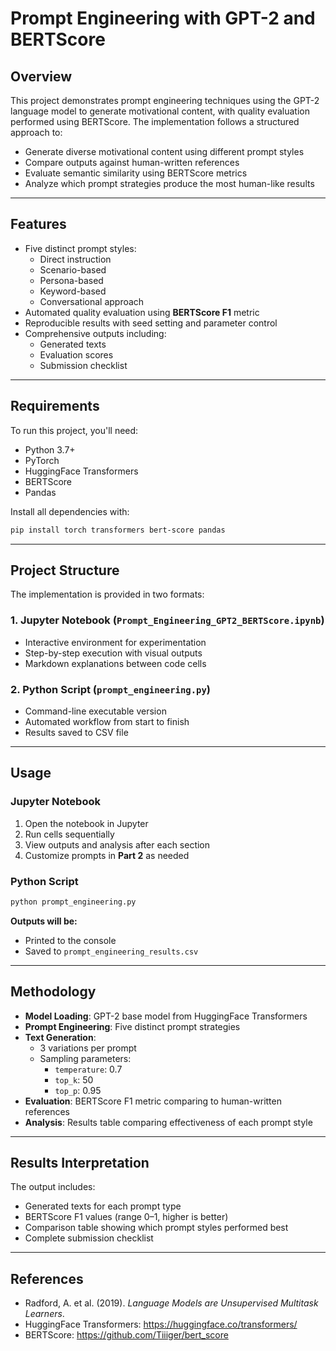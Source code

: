 # Prompt Engineering with GPT-2 and BERTScore

## Overview

This project demonstrates prompt engineering techniques using the GPT-2 language model to generate motivational content, with quality evaluation performed using BERTScore. The implementation follows a structured approach to:

- Generate diverse motivational content using different prompt styles  
- Compare outputs against human-written references  
- Evaluate semantic similarity using BERTScore metrics  
- Analyze which prompt strategies produce the most human-like results  

---

## Features

- Five distinct prompt styles:
  - Direct instruction
  - Scenario-based
  - Persona-based
  - Keyword-based
  - Conversational approach  
- Automated quality evaluation using **BERTScore F1** metric  
- Reproducible results with seed setting and parameter control  
- Comprehensive outputs including:
  - Generated texts
  - Evaluation scores
  - Submission checklist  

---

## Requirements

To run this project, you'll need:

- Python 3.7+
- PyTorch
- HuggingFace Transformers
- BERTScore
- Pandas

Install all dependencies with:

```bash
pip install torch transformers bert-score pandas
```

---

## Project Structure

The implementation is provided in two formats:

### 1. Jupyter Notebook (`Prompt_Engineering_GPT2_BERTScore.ipynb`)
- Interactive environment for experimentation  
- Step-by-step execution with visual outputs  
- Markdown explanations between code cells  

### 2. Python Script (`prompt_engineering.py`)
- Command-line executable version  
- Automated workflow from start to finish  
- Results saved to CSV file  

---

## Usage

### Jupyter Notebook

1. Open the notebook in Jupyter
2. Run cells sequentially
3. View outputs and analysis after each section
4. Customize prompts in **Part 2** as needed

### Python Script

```bash
python prompt_engineering.py
```

**Outputs will be:**
- Printed to the console
- Saved to `prompt_engineering_results.csv`

---

## Methodology

- **Model Loading**: GPT-2 base model from HuggingFace Transformers  
- **Prompt Engineering**: Five distinct prompt strategies  
- **Text Generation**:
  - 3 variations per prompt
  - Sampling parameters:
    - `temperature`: 0.7
    - `top_k`: 50
    - `top_p`: 0.95  
- **Evaluation**: BERTScore F1 metric comparing to human-written references  
- **Analysis**: Results table comparing effectiveness of each prompt style  

---

## Results Interpretation

The output includes:

- Generated texts for each prompt type  
- BERTScore F1 values (range 0–1, higher is better)  
- Comparison table showing which prompt styles performed best  
- Complete submission checklist  

---



## References

- Radford, A. et al. (2019). *Language Models are Unsupervised Multitask Learners*.  
- HuggingFace Transformers: https://huggingface.co/transformers/  
- BERTScore: https://github.com/Tiiiger/bert_score  
